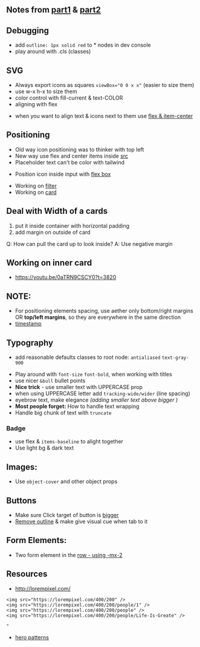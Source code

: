 ## Notes from [part1](https://www.youtube.com/watch?v=0aTRN9CSCY0) & [part2](https://www.youtube.com/watch?v=YY2IM7tMEh4&t=2621s)

## Debugging
* add `outline: 1px solid red` to * nodes in dev console
* play around with .cls (classes)

## SVG
- Always export icons as squares `viewBox="0 0 x x"` (easier to size them)
- use w-x h-x to size them
- color control with fill-current & text-COLOR 
- aligning with flex
* when you want to align text & icons next to them use [flex & item-center](https://youtu.be/0aTRN9CSCY0?t=2320)

## Positioning
- Old way icon positioning was to thinker with top left
- New way use flex and center items inside [src](https://youtu.be/0aTRN9CSCY0?t=2320) 
- Placeholder text can't be color with tailwind
* Position icon inside input with [flex box](https://youtu.be/0aTRN9CSCY0?t=2370)

- Working on [filter](https://youtu.be/0aTRN9CSCY0?t=2679)
- Working on [card](https://youtu.be/0aTRN9CSCY0?t=3741)

## Deal with Width of a cards
1. put it inside container with horizontal padding 
2. add margin on outside of card

Q: How can pull the card up to look inside?
A: Use negative margin

## Working on inner card
- https://youtu.be/0aTRN9CSCY0?t=3820


## NOTE:
- For positioning elements spacing, use aether only bottom/right margins
  OR **top/left margins**, so they are everywhere in the same direction
- [timestamp](https://youtu.be/0aTRN9CSCY0?t=4650)

## Typography
- add reasonable defaults classes to root node: `antialiased` `text-gray-900`
* Play around with `font-size` `font-bold`, when working with titles
* use nicer `&bull` bullet points
* **Nice trick** - use smaller text with UPPERCASE prop
* when using UPPERCASE letter add `tracking-wide/wider` (line spacing) 
* eyebrow text, make elegance _(adding smaller text above bigger )_
* **Most people forget:** How to handle text wrapping
* Handle big chunk of text with `truncate`

### Badge
* use flex & `items-baseline` to alight together
* Use light bg & dark text


## Images:

- Use `object-cover` and other object props

## Buttons
- Make sure Click target of button is [bigger](https://youtu.be/YY2IM7tMEh4?t=1243)
 - [Remove outline](https://youtu.be/YY2IM7tMEh4?t=1398) & make give visual cue when tab to it

## Form Elements:
- Two form element in the [row - using -mx-2](https://youtu.be/YY2IM7tMEh4?t=3069) 


## Resources
- http://lorempixel.com/
```
<img src="https://lorempixel.com/400/200" />
<img src="https://lorempixel.com/400/200/people/1" />
<img src="https://lorempixel.com/400/200/people" />
<img src="https://lorempixel.com/400/200/people/Life-Is-Greate" />

"
```
* [hero patterns](http://www.heropatterns.com/)
